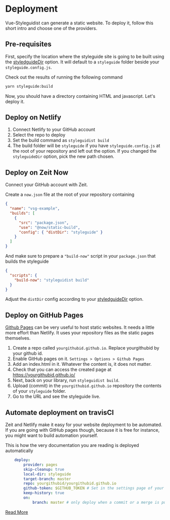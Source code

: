 # Deployment

Vue-Styleguidist can generate a static website. To deploy it, follow this short intro and choose one of the providers.

## Pre-requisites

First, specify the location where the styleguide site is going to be built using the [styledguideDir](/Configuration.md#styleguidedir) option. It will default to a `styleguide` folder beside your `styleguide.config.js`.

Check out the results of running the following command

```sh
yarn styleguide:build
```

Now, you should have a directory containing HTML and javascript. Let's deploy it.

## Deploy on Netlify

1.  Connect Netlify to your GitHub account
1.  Select the repo to deploy
1.  Set the build command as `styleguidist build`
1.  The build folder will be `styleguide` if you have `styleguide.config.js` at the root of your repository and left out the option. If you changed the `styleguideDir` option, pick the new path chosen.

## Deploy on Zeit Now

Connect your GitHub account with Zeit.

Create a `now.json` file at the root of your repository containing

```json
{
  "name": "vsg-example",
  "builds": [
    {
      "src": "package.json",
      "use": "@now/static-build",
      "config": { "distDir": "styleguide" }
    }
  ]
}
```

And make sure to prepare a `"build-now"` script in your `package.json` that builds the styleguide

```json
{
  "scripts": {
    "build-now": "styleguidist build"
  }
}
```

Adjust the `distDir` config according to your [styledguideDir](/Configuration.md#styleguidedir) option.

## Deploy on GitHub Pages

[Github Pages](https://pages.github.com/) can be very useful to host static websites. It needs a little more effort than Netlify. It uses your repository files as the static pages themselves.

1.  Create a repo called `yourgithubid.github.io`. Replace yourgithubid by your github id.
1.  Enable GitHub pages on it. `Settings > Options > Github Pages`
1.  Add an index.html in it. Whatever the content is, it does not matter.
1.  Check that you can access the created page at https://yourgithubid.github.io/
1.  Next, back on your library, run `styleguidist build`.
1.  Upload (commit) in the `yourgithubid.github.io` repository the contents of your `styleguide` folder.
1.  Go to the URL and see the styleguide live.

## Automate deployment on travisCI

Zeit and Netlify make it easy for your website deployment to be automated. If you are going with GitHub pages though, because it is free for instance, you might want to build automation yourself.

This is how the very documentation you are reading is deployed automatically

```yml
    deploy:
        provider: pages
        skip-cleanup: true
        local-dir: styleguide
        target-branch: master
        repo: yourgithubid/yourgithubid.github.io
        github-token: $GITHUB_TOKEN # Set in the settings page of your repository, as a secure variable
        keep-history: true
        on:
            branch: master # only deploy when a commit or a merge is pushed to master
```

[Read More](https://docs.travis-ci.com/user/deployment/pages/)
